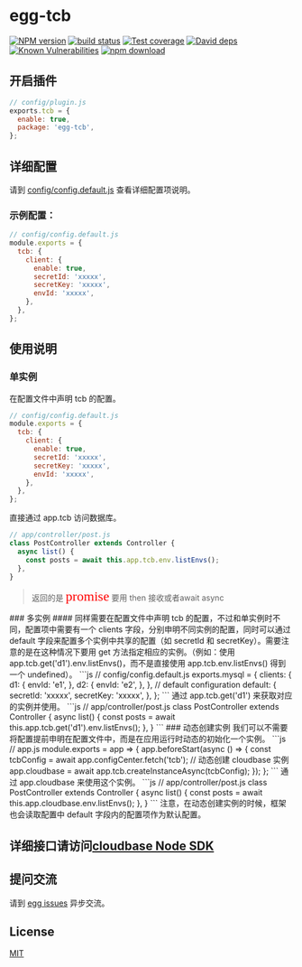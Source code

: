 # egg-tcb

[![NPM version][npm-image]][npm-url]
[![build status][travis-image]][travis-url]
[![Test coverage][codecov-image]][codecov-url]
[![David deps][david-image]][david-url]
[![Known Vulnerabilities][snyk-image]][snyk-url]
[![npm download][download-image]][download-url]

[npm-image]: https://img.shields.io/npm/v/egg-tcb.svg?style=flat-square
[npm-url]: https://npmjs.org/package/egg-tcb
[travis-image]: https://img.shields.io/travis/eggjs/egg-tcb.svg?style=flat-square
[travis-url]: https://travis-ci.org/eggjs/egg-tcb
[codecov-image]: https://img.shields.io/codecov/c/github/eggjs/egg-tcb.svg?style=flat-square
[codecov-url]: https://codecov.io/github/eggjs/egg-tcb?branch=master
[david-image]: https://img.shields.io/david/eggjs/egg-tcb.svg?style=flat-square
[david-url]: https://david-dm.org/eggjs/egg-tcb
[snyk-image]: https://snyk.io/test/npm/egg-tcb/badge.svg?style=flat-square
[snyk-url]: https://snyk.io/test/npm/egg-tcb
[download-image]: https://img.shields.io/npm/dm/egg-tcb.svg?style=flat-square
[download-url]: https://npmjs.org/package/egg-tcb


## 开启插件

```js
// config/plugin.js
exports.tcb = {
  enable: true,
  package: 'egg-tcb',
};
```


## 详细配置

请到 [config/config.default.js](config/config.default.js) 查看详细配置项说明。

### 示例配置：
```js
// config/config.default.js
module.exports = {
  tcb: {
    client: {
      enable: true,
      secretId: 'xxxxx',
      secretKey: 'xxxxx',
      envId: 'xxxxx',
    },
  },
};
```

## 使用说明

### 单实例
在配置文件中声明 tcb 的配置。
```js
// config/config.default.js
module.exports = {
  tcb: {
    client: {
      enable: true,
      secretId: 'xxxxx',
      secretKey: 'xxxxx',
      envId: 'xxxxx',
    },
  },
};
```
直接通过 app.tcb 访问数据库。
```js
// app/controller/post.js
class PostController extends Controller {
  async list() {
    const posts = await this.app.tcb.env.listEnvs();
  },
}
```
<blockquote>
返回的是 <font face="黑体" color="red" size="5">promise</font> 要用 then 接收或者await async
</blockquote>
### 多实例
#### 同样需要在配置文件中声明 tcb 的配置，不过和单实例时不同，配置项中需要有一个 clients 字段，分别申明不同实例的配置，同时可以通过 default 字段来配置多个实例中共享的配置（如 secretId 和 secretKey）。需要注意的是在这种情况下要用 get 方法指定相应的实例。（例如：使用 app.tcb.get('d1').env.listEnvs()，而不是直接使用 app.tcb.env.listEnvs() 得到一个 undefined）。
```js
// config/config.default.js
exports.mysql = {
  clients: {
    d1: {
      envId: 'e1',
    },
    d2: {
      envId: 'e2', 
    },
  },
  // default configuration
  default: {
    secretId: 'xxxxx',
    secretKey: 'xxxxx',
  },
};
```
通过 app.tcb.get('d1') 来获取对应的实例并使用。
```js
// app/controller/post.js
class PostController extends Controller {
  async list() {
    const posts = await this.app.tcb.get('d1').env.listEnvs();
  },
}
```
### 动态创建实例
我们可以不需要将配置提前申明在配置文件中，而是在应用运行时动态的初始化一个实例。
```js
// app.js
module.exports = app => {
  app.beforeStart(async () => {
    const tcbConfig = await app.configCenter.fetch('tcb');
    // 动态创建 cloudbase 实例
    app.cloudbase = await app.tcb.createInstanceAsync(tcbConfig);
  });
};
```
通过 app.cloudbase 来使用这个实例。
```js
// app/controller/post.js
class PostController extends Controller {
  async list() {
    const posts = await this.app.cloudbase.env.listEnvs();
  },
}
```
注意，在动态创建实例的时候，框架也会读取配置中 default 字段内的配置项作为默认配置。

## 详细接口请访问[cloudbase Node SDK](https://docs.cloudbase.net/api-reference/manager/node/initialization.html)
## 提问交流

请到 [egg issues](https://github.com/juukee/egg-tcb/issues) 异步交流。

## License

[MIT](LICENSE)

